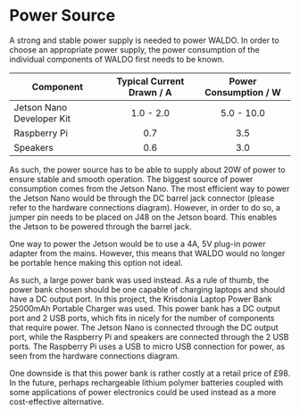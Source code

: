 # Power Source

A strong and stable power supply is needed to power WALDO. In order to choose an appropriate power supply, the power consumption of the individual components of WALDO first needs to be known. 

| Component                 	| Typical Current Drawn / A 	| Power       Consumption / W 	|
|---------------------------	|:-------------------------:	|:---------------------:	|
| Jetson Nano Developer Kit 	|         1.0 - 2.0         	|       5.0 - 10.0      	|
| Raspberry Pi              	|            0.7            	|          3.5          	|
| Speakers                  	|            0.6            	|          3.0          	|



As such, the power source has to be able to supply about 20W of power to ensure stable and smooth operation. The biggest source of power consumption comes from the Jetson Nano. The most efficient way to power the Jetson Nano would be through the DC barrel jack connector (please refer to the hardware connections diagram). However, in order to do so, a jumper pin needs to be placed on J48 on the Jetson board. This enables the Jetson to be powered through the barrel jack.

  

One way to power the Jetson would be to use a 4A, 5V plug-in power adapter from the mains. However, this means that WALDO would no longer be portable hence making this option not ideal.

  

As such, a large power bank was used instead. As a rule of thumb, the power bank chosen should be one capable of charging laptops and should have a DC output port. In this project, the Krisdonia Laptop Power Bank 25000mAh Portable Charger was used. This power bank has a DC output port and 2 USB ports, which fits in nicely for the number of components that require power. The Jetson Nano is connected through the DC output port, while the Raspberry Pi and speakers are connected through the 2 USB ports. The Raspberry Pi uses a USB to micro USB connection for power, as seen from the hardware connections diagram.

  

One downside is that this power bank is rather costly at a retail price of £98. In the future, perhaps rechargeable lithium polymer batteries coupled with some applications of power electronics could be used instead as a more cost-effective alternative.



